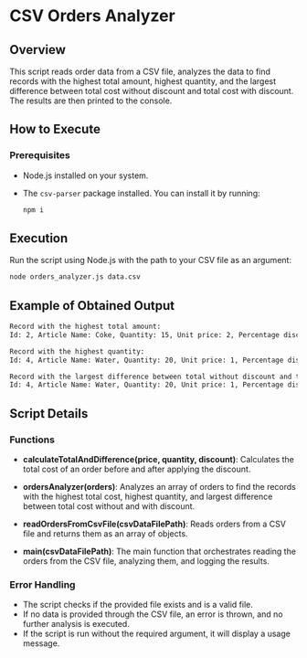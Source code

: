 # CSV Orders Analyzer

## Overview

This script reads order data from a CSV file, analyzes the data to find records with the highest total amount, highest quantity, and the largest difference between total cost without discount and total cost with discount. The results are then printed to the console.

## How to Execute

### Prerequisites

- Node.js installed on your system.
- The `csv-parser` package installed. You can install it by running:

  ```bash
  npm i
  ```

## Execution

Run the script using Node.js with the path to your CSV file as an argument:

  ```bash
  node orders_analyzer.js data.csv
  ```

## Example of Obtained Output

```bash
Record with the highest total amount:
Id: 2, Article Name: Coke, Quantity: 15, Unit price: 2, Percentage discount: 0, Buyer: Luca Neri

Record with the highest quantity:
Id: 4, Article Name: Water, Quantity: 20, Unit price: 1, Percentage discount: 10, Buyer: Mario Rossi

Record with the largest difference between total without discount and total with discount:
Id: 4, Article Name: Water, Quantity: 20, Unit price: 1, Percentage discount: 10, Buyer: Mario Rossi
```

## Script Details

### Functions

- **calculateTotalAndDifference(price, quantity, discount)**:
  Calculates the total cost of an order before and after applying the discount.

- **ordersAnalyzer(orders)**:
  Analyzes an array of orders to find the records with the highest total cost, highest quantity, and largest difference between total cost without and with discount.

- **readOrdersFromCsvFile(csvDataFilePath)**:
  Reads orders from a CSV file and returns them as an array of objects.

- **main(csvDataFilePath)**:
  The main function that orchestrates reading the orders from the CSV file, analyzing them, and logging the results.

### Error Handling

- The script checks if the provided file exists and is a valid file.
- If no data is provided through the CSV file, an error is thrown, and no further analysis is executed.
- If the script is run without the required argument, it will display a usage message.
